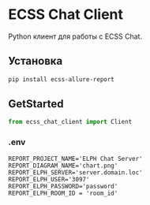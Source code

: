 # ECSS Chat Client

Python клиент для работы с ECSS Chat.

## Установка

```bash
pip install ecss-allure-report
```

## GetStarted

```python
from ecss_chat_client import Client
```

### .env
```
REPORT_PROJECT_NAME='ELPH Chat Server'
REPORT_DIAGRAM_NAME='chart.png'
REPORT_ELPH_SERVER='server.domain.loc'
REPORT_ELPH_USER='3097'
REPORT_ELPH_PASSWORD='password'
REPORT_ELPH_ROOM_ID = 'room_id'
```